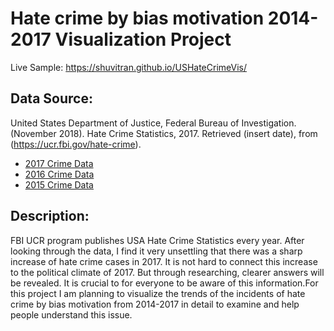 # Hate crime by bias motivation 2014-2017 Visualization Project

Live Sample: https://shuvitran.github.io/USHateCrimeVis/

## Data Source:
United States Department of Justice, Federal Bureau of
Investigation. (November 2018). Hate Crime Statistics,
2017. Retrieved (insert date), from (https://ucr.fbi.gov/hate-crime).
* [2017 Crime Data](https://ucr.fbi.gov/hate-crime/2017)
* [2016 Crime Data](https://ucr.fbi.gov/hate-crime/2016)
* [2015 Crime Data](https://ucr.fbi.gov/hate-crime/2015)



## Description:
FBI UCR program publishes USA Hate Crime Statistics every year. After looking
through the data, I find it very unsettling that there was a sharp increase of hate
crime cases in 2017. It is not hard to connect this increase to the political climate of
2017. But through researching, clearer answers will be revealed. It is crucial to for
everyone to be aware of this information.For this project I am planning to visualize the trends of the
incidents of hate crime by bias motivation from 2014-2017 in detail to examine and
help people understand this issue.
